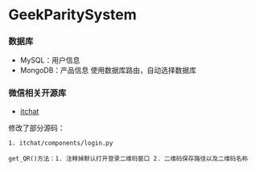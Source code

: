 # GeekParitySystem
### 数据库
- MySQL：用户信息
- MongoDB：产品信息
使用数据库路由，自动选择数据库

### 微信相关开源库

- [itchat](https://github.com/littlecodersh/ItChat)

修改了部分源码：

    1. itchat/components/login.py
    
    get_QR()方法：1. 注释掉默认打开登录二维码窗口 2. 二维码保存路径以及二维码名称
    
